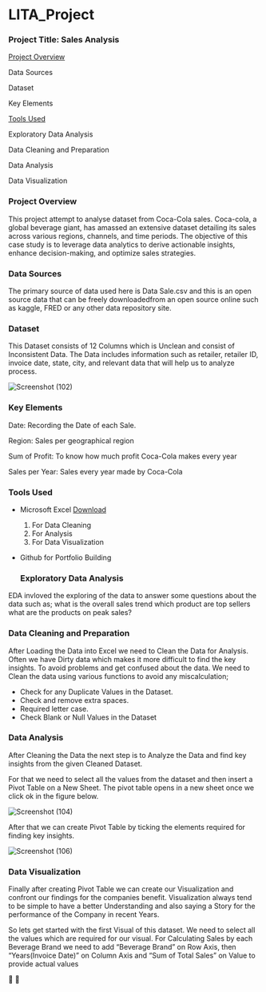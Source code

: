 # LITA_Project
### Project Title: Sales Analysis

[Project Overview](#project.overview)

Data Sources

Dataset

Key Elements

[Tools Used](#tools.used)

Exploratory Data Analysis

Data Cleaning and Preparation

Data Analysis

Data Visualization

### Project Overview
This project attempt to analyse dataset from Coca-Cola sales. Coca-cola, a global beverage giant, has amassed an extensive dataset detailing its sales across various regions, channels, and time periods. The objective of this case study is to leverage data analytics to derive actionable insights, enhance decision-making, and optimize sales strategies.

### Data Sources
The primary source of data used here is Data Sale.csv and this is an open source data that can be freely downloadedfrom an open source online such as kaggle, FRED or any other data repository site. 

### Dataset
This Dataset consists of 12 Columns which is Unclean and consist of Inconsistent Data. The Data includes information such as retailer, retailer ID, invoice date, state, city, and relevant data that will help us to analyze process.

![Screenshot (102)](https://github.com/user-attachments/assets/05767756-c97a-48a0-99cf-b8cdb62ac23c)

### Key Elements

Date: Recording the Date of each Sale.

Region: Sales per geographical region

Sum of Profit: To know how much profit Coca-Cola makes every year

Sales per Year: Sales every year made by Coca-Cola

### Tools Used
- Microsoft Excel [Download](http://www.microsoft.com)
  1. For Data Cleaning
  2. For Analysis
  3. For Data Visualization
- Github for Portfolio Building

  ### Exploratory Data Analysis
EDA invloved the exploring of the data to answer some questions about the data such as;
what is the overall sales trend
which product are top sellers 
what are the products on peak sales?

  ### Data Cleaning and Preparation
After Loading the Data into Excel we need to Clean the Data for Analysis. Often we have Dirty data which makes it more difficult to find the key insights. To avoid problems and get confused about the data. We need to Clean the data using various functions to avoid any miscalculation;
- Check for any Duplicate Values in the Dataset.
- Check and remove extra spaces.
- Required letter case.
- Check Blank or Null Values in the Dataset

### Data Analysis

  After Cleaning the Data the next step is to Analyze the Data and find key insights from the given Cleaned Dataset.

For that we need to select all the values from the dataset and then insert a Pivot Table on a New Sheet. The pivot table opens in a new sheet once we click ok in the figure below.

![Screenshot (104)](https://github.com/user-attachments/assets/90f299e9-3d0f-49b1-9c6b-be9fa96f879b)

After that we can create Pivot Table by ticking the elements required for finding key insights.

![Screenshot (106)](https://github.com/user-attachments/assets/7a42a067-1a86-4770-a93d-d6e4822d366e)

 ### Data Visualization
 Finally after creating Pivot Table we can create our Visualization and confront our findings for the companies benefit. Visualization always tend to be simple to have a better Understanding and also saying a Story for the performance of the Company in recent Years.

So lets get started with the first Visual of this dataset. We need to select all the values which are required for our visual. For Calculating Sales by each Beverage Brand we need to add “Beverage Brand” on Row Axis, then “Years(Invoice Date)” on Column Axis and “Sum of Total Sales” on Value to provide actual values

 
 

🥇
🧮


